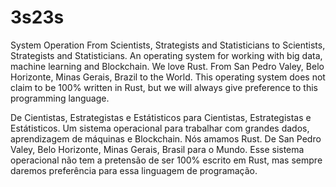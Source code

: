 # 3s23s
System Operation 
From Scientists, Strategists and Statisticians to Scientists, Strategists and Statisticians.
An operating system for working with big data, machine learning and Blockchain.
We love Rust.
From San Pedro Valey, Belo Horizonte, Minas Gerais, Brazil to the World.
This operating system does not claim to be 100% written in Rust, but we will always give preference to this programming language.

De Cientistas, Estrategistas e Estátisticos para Cientistas, Estrategistas e Estátisticos.
Um sistema operacional para trabalhar com grandes dados, aprendizagem de máquinas e Blockchain.
Nós amamos Rust.
De San Pedro Valey, Belo Horizonte, Minas Gerais, Brasil para o Mundo.
Esse sistema operacional não tem a pretensão de ser 100% escrito em Rust, mas sempre daremos preferência para essa linguagem de programação.
